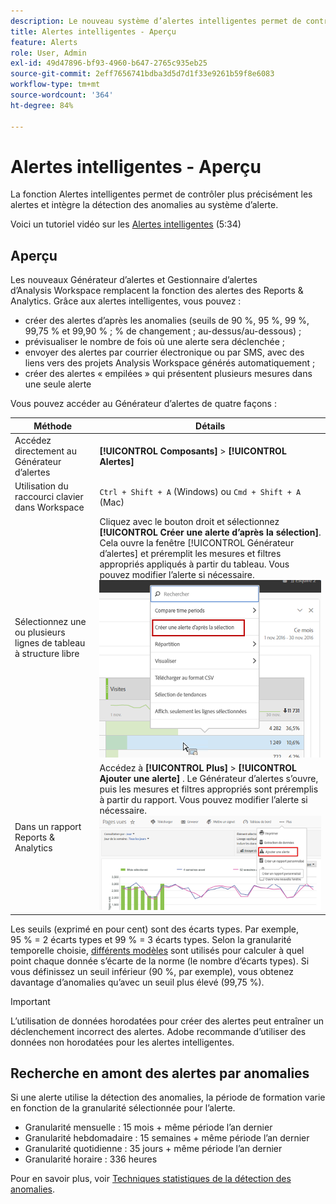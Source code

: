 ```yaml
---
description: Le nouveau système d’alertes intelligentes permet de contrôler plus précisément les alertes et intègre la détection des anomalies au système d’alerte.
title: Alertes intelligentes - Aperçu
feature: Alerts
role: User, Admin
exl-id: 49d47896-bf93-4960-b647-2765c935eb25
source-git-commit: 2eff7656741bdba3d5d7d1f33e9261b59f8e6083
workflow-type: tm+mt
source-wordcount: '364'
ht-degree: 84%

---
```


# Alertes intelligentes - Aperçu

La fonction Alertes intelligentes permet de contrôler plus précisément les alertes et intègre la détection des anomalies au système d’alerte.

Voici un tutoriel vidéo sur les [Alertes intelligentes](https://experienceleague.adobe.com/docs/analytics-learn/tutorials/data-science/intelligent-alerts.html?lang=fr) (5:34)

## Aperçu

Les nouveaux Générateur d’alertes et Gestionnaire d’alertes d’Analysis Workspace remplacent la fonction des alertes des Reports &amp; Analytics. Grâce aux alertes intelligentes, vous pouvez :

* créer des alertes d’après les anomalies (seuils de 90 %, 95 %, 99 %, 99,75 % et 99,90 % ; % de changement ; au-dessus/au-dessous) ;
* prévisualiser le nombre de fois où une alerte sera déclenchée ;
* envoyer des alertes par courrier électronique ou par SMS, avec des liens vers des projets Analysis Workspace générés automatiquement ;
* créer des alertes « empilées » qui présentent plusieurs mesures dans une seule alerte

Vous pouvez accéder au Générateur d’alertes de quatre façons :

| Méthode | Détails |
| --- | --- |
| Accédez directement au Générateur d’alertes | **[!UICONTROL Composants]** > **[!UICONTROL Alertes]** |
| Utilisation du raccourci clavier dans Workspace | `Ctrl + Shift + A` (Windows) ou `Cmd + Shift + A` (Mac) |
| Sélectionnez une ou plusieurs lignes de tableau à structure libre | Cliquez avec le bouton droit et sélectionnez **[!UICONTROL Créer une alerte d’après la sélection]**. Cela ouvre la fenêtre [!UICONTROL Générateur d’alertes] et préremplit les mesures et filtres appropriés appliqués à partir du tableau. Vous pouvez modifier l’alerte si nécessaire. ![Création d’une alerte d’après la sélection](assets/create-alert-from-selection.png) |
| Dans un rapport Reports &amp; Analytics | Accédez à  **[!UICONTROL Plus]** > **[!UICONTROL Ajouter une alerte]** . Le Générateur d’alertes s’ouvre, puis les mesures et filtres appropriés sont préremplis à partir du rapport. Vous pouvez modifier l’alerte si nécessaire. ![Ajouter une alerte](assets/add-alert.png) |

Les seuils (exprimé en pour cent) sont des écarts types. Par exemple, 95 % = 2 écarts types et 99 % = 3 écarts types. Selon la granularité temporelle choisie,   [différents modèles](/help/analyze/analysis-workspace/c-anomaly-detection/statistics-anomaly-detection.md) sont utilisés pour calculer à quel point chaque donnée s’écarte de la norme (le nombre d’écarts types). Si vous définissez un seuil inférieur (90 %, par exemple), vous obtenez davantage d’anomalies qu’avec un seuil plus élevé (99,75 %).

>[!IMPORTANT]
>
>L’utilisation de données horodatées pour créer des alertes peut entraîner un déclenchement incorrect des alertes. Adobe recommande d’utiliser des données non horodatées pour les alertes intelligentes.

## Recherche en amont des alertes par anomalies

Si une alerte utilise la détection des anomalies, la période de formation varie en fonction de la granularité sélectionnée pour l’alerte.

* Granularité mensuelle : 15 mois + même période l’an dernier
* Granularité hebdomadaire : 15 semaines + même période l’an dernier
* Granularité quotidienne : 35 jours + même période l’an dernier
* Granularité horaire : 336 heures

Pour en savoir plus, voir [Techniques statistiques de la détection des anomalies](/help/analyze/analysis-workspace/c-anomaly-detection/statistics-anomaly-detection.md).
